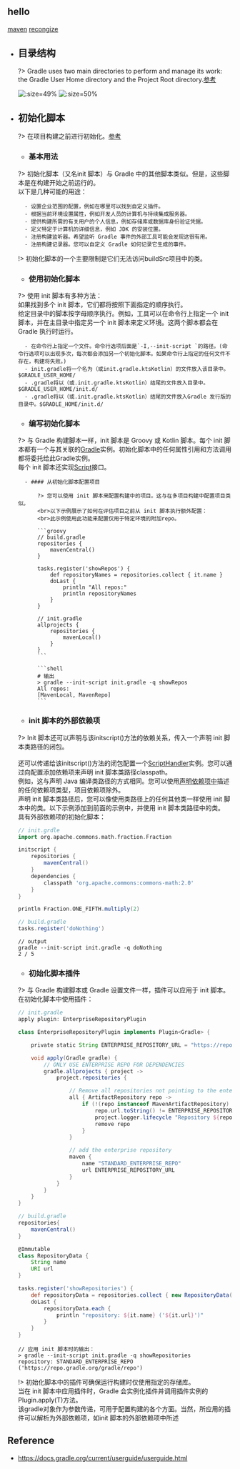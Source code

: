 ## hello
[maven](../maven.md)
[recongize](./gradle.md)

* ## 目录结构
    
    ?> Gradle uses two main directories to perform and manage its work: the Gradle User Home directory and the Project Root directory.[参考](https://docs.gradle.org/current/userguide/directory_layout.html)

    ![](/.images/devops/build/gradle/usage/gradle-usage-02.png ':size=49%')
    ![](/.images/devops/build/gradle/usage/gradle-usage-03.png ':size=50%')

* ## 初始化脚本

    ?> 在项目构建之前进行初始化。[参考](https://docs.gradle.org/current/userguide/init_scripts.html#init_scripts)

    + ### 基本用法

    ?> 初始化脚本（又名init 脚本）与 Gradle 中的其他脚本类似。但是，这些脚本是在构建开始之前运行的。
    <br>以下是几种可能的用途：
    
        - 设置企业范围的配置，例如在哪里可以找到自定义插件。
        - 根据当前环境设置属性，例如开发人员的计算机与持续集成服务器。
        - 提供构建所需的有关用户的个人信息，例如存储库或数据库身份验证凭据。
        - 定义特定于计算机的详细信息，例如 JDK 的安装位置。
        - 注册构建监听器。希望监听 Gradle 事件的外部工具可能会发现这很有用。
        - 注册构建记录器。您可以自定义 Gradle 如何记录它生成的事件。

    !> 初始化脚本的一个主要限制是它们无法访问buildSrc项目中的类。

    + ### 使用初始化脚本

    ?> 使用 init 脚本有多种方法：
    <br>如果找到多个 init 脚本，它们都将按照下面指定的顺序执行。
    <br>给定目录中的脚本按字母顺序执行。例如，工具可以在命令行上指定一个 init 脚本，并在主目录中指定另一个 init 脚本来定义环境。这两个脚本都会在 Gradle 执行时运行。 

        - 在命令行上指定一个文件。命令行选项后面是`-I,--init-script `的路径。(命令行选项可以出现多次，每次都会添加另一个初始化脚本。如果命令行上指定的任何文件不存在，构建将失败。)
        - init.gradle将一个名为（或init.gradle.ktsKotlin）的文件放入该目录中。$GRADLE_USER_HOME/
        - .gradle将以（或.init.gradle.ktsKotlin）结尾的文件放入目录中。$GRADLE_USER_HOME/init.d/
        - .gradle将以（或.init.gradle.ktsKotlin）结尾的文件放入Gradle 发行版的目录中。$GRADLE_HOME/init.d/

    + ### 编写初始化脚本

    ?> 与 Gradle 构建脚本一样，init 脚本是 Groovy 或 Kotlin 脚本。每个 init 脚本都有一个与其关联的[Gradle](https://docs.gradle.org/current/dsl/org.gradle.api.invocation.Gradle.html)实例。初始化脚本中的任何属性引用和方法调用都将委托给此Gradle实例。
    <br>每个 init 脚本还实现[Script](https://docs.gradle.org/current/dsl/org.gradle.api.Script.html)接口。

        - #### 从初始化脚本配置项目

            ?> 您可以使用 init 脚本来配置构建中的项目。这与在多项目构建中配置项目类似。
            <br>以下示例展示了如何在评估项目之前从 init 脚本执行额外配置：
            <br>此示例使用此功能来配置仅用于特定环境的附加repo。

            ```groovy
            // build.gradle
            repositories {
                mavenCentral()
            }

            tasks.register('showRepos') {
                def repositoryNames = repositories.collect { it.name }
                doLast {
                    println "All repos:"
                    println repositoryNames
                }
            }

            // init.gradle
            allprojects {
                repositories {
                    mavenLocal()
                }
            }
            ```

            ```shell
            # 输出
            > gradle --init-script init.gradle -q showRepos
            All repos:
            [MavenLocal, MavenRepo]
            ```

    + ### init 脚本的外部依赖项

    ?> Init 脚本还可以声明与该initscript()方法的依赖关系，传入一个声明 init 脚本类路径的闭包。
    <br><br>还可以传递给该initscript()方法的闭包配置一个[ScriptHandler](https://docs.gradle.org/current/javadoc/org/gradle/api/initialization/dsl/ScriptHandler.html)实例。您可以通过向配置添加依赖项来声明 init 脚本类路径classpath。
    <br>例如，这与声明 Java 编译类路径的方式相同。您可以使用[声明依赖项中](https://docs.gradle.org/current/userguide/declaring_dependencies.html#declaring-dependencies)描述的任何依赖项类型，项目依赖项除外。
    <br>声明 init 脚本类路径后，您可以像使用类路径上的任何其他类一样使用 init 脚本中的类。以下示例添加到前面的示例中，并使用 init 脚本类路径中的类。
    <br>具有外部依赖项的初始化脚本：

    ```groovy
    // init.grdle
    import org.apache.commons.math.fraction.Fraction

    initscript {
        repositories {
            mavenCentral()
        }
        dependencies {
            classpath 'org.apache.commons:commons-math:2.0'
        }
    }

    println Fraction.ONE_FIFTH.multiply(2)

    // build.gradle
    tasks.register('doNothing')
    ```

    ```shell
    // output
    gradle --init-script init.gradle -q doNothing
    2 / 5
    ```

    + ### 初始化脚本插件

    ?> 与 Gradle 构建脚本或 Gradle 设置文件一样，插件可以应用于 init 脚本。
    <br>在初始化脚本中使用插件： 

    ```groovy
    // init.gradle
    apply plugin: EnterpriseRepositoryPlugin

    class EnterpriseRepositoryPlugin implements Plugin<Gradle> {

        private static String ENTERPRISE_REPOSITORY_URL = "https://repo.gradle.org/gradle/repo"

        void apply(Gradle gradle) {
            // ONLY USE ENTERPRISE REPO FOR DEPENDENCIES
            gradle.allprojects { project ->
                project.repositories {

                    // Remove all repositories not pointing to the enterprise repository url
                    all { ArtifactRepository repo ->
                        if (!(repo instanceof MavenArtifactRepository) ||
                            repo.url.toString() != ENTERPRISE_REPOSITORY_URL) {
                            project.logger.lifecycle "Repository ${repo.url} removed. Only $ENTERPRISE_REPOSITORY_URL is allowed"
                            remove repo
                        }
                    }

                    // add the enterprise repository
                    maven {
                        name "STANDARD_ENTERPRISE_REPO"
                        url ENTERPRISE_REPOSITORY_URL
                    }
                }
            }
        }
    }

    // build.gradle
    repositories{
        mavenCentral()
    }

    @Immutable
    class RepositoryData {
        String name
        URI url
    }

    tasks.register('showRepositories') {
        def repositoryData = repositories.collect { new RepositoryData(it.name, it.url) }
        doLast {
            repositoryData.each {
                println "repository: ${it.name} ('${it.url}')"
            }
        }
    }
    ```

    ```shell
    // 应用 init 脚本时的输出：
    > gradle --init-script init.gradle -q showRepositories
    repository: STANDARD_ENTERPRISE_REPO ('https://repo.gradle.org/gradle/repo')
    ```

    !> 初始化脚本中的插件可确保运行构建时仅使用指定的存储库。
    <br>当在 init 脚本中应用插件时，Gradle 会实例化插件并调用插件实例的Plugin.apply(T)方法。
    <br>该gradle对象作为参数传递，可用于配置构建的各个方面。当然，所应用的插件可以解析为外部依赖项，如init 脚本的外部依赖项中所述



## Reference
* https://docs.gradle.org/current/userguide/userguide.html